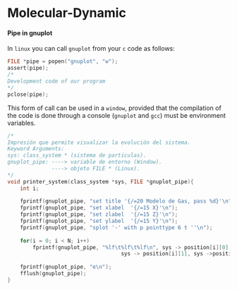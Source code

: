 # Molecular-Dynamic

#### Pipe in gnuplot

In ```linux``` you can call ```gnuplot``` from your ```c``` code as follows:

```c
FILE *pipe = popen("gnuplot", "w");
assert(pipe);
/*
Development code of our program
*/
pclose(pipe);
```
This form of call can be used in a ```window```, provided that the compilation of the code is done through a console (```gnuplot``` and ```gcc```) must be environment variables.

```c
/*
Impresión que permite visualizar la evolución del sistema.
Keyword Arguments:
sys: class_system * (sistema de particulas).
gnuplot_pipe: ----> variable de entorno (Window).
              ----> objeto FILE * (Linux).
*/
void printer_system(class_system *sys, FILE *gnuplot_pipe){
    int i;
   
    fprintf(gnuplot_pipe, "set title '{/=20 Modelo de Gas, pass %d}'\n", sys->accountant);
    fprintf(gnuplot_pipe, "set xlabel  '{/=15 X}'\n");  
    fprintf(gnuplot_pipe, "set zlabel  '{/=15 Z}'\n");
    fprintf(gnuplot_pipe, "set ylabel  '{/=15 Y}'\n");
    fprintf(gnuplot_pipe, "splot '-' with p pointtype 6 t ''\n");
  
    for(i = 0; i < N; i++)
        fprintf(gnuplot_pipe, "%lf\t%lf\t%lf\n", sys -> position[i][0], 
                                    sys -> position[i][1], sys ->position[i][2]);
    
    fprintf(gnuplot_pipe, "e\n");
    fflush(gnuplot_pipe);
}
```
